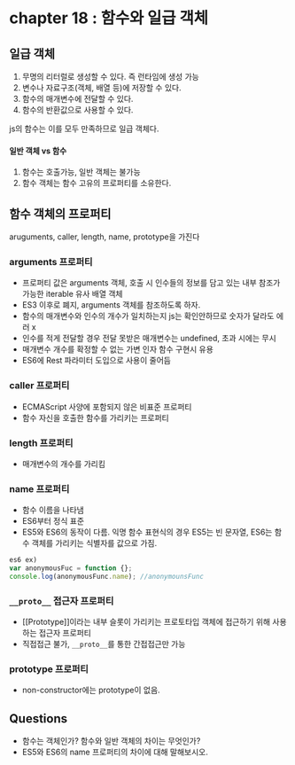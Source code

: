 # chapter 18 : 함수와 일급 객체
## 일급 객체
1. 무명의 리터럴로 생성할 수 있다. 즉 런타임에 생성 가능
2. 변수나 자료구조(객체, 배열 등)에 저장할 수 있다.
3. 함수의 매개변수에 전달할 수 있다.
4. 함수의 반환값으로 사용할 수 있다.

js의 함수는 이를 모두 만족하므로 일급 객체다.  
#### 일반 객체 vs 함수
1. 함수는 호출가능, 일반 객체는 불가능
2. 함수 객체는 함수 고유의 프로퍼티를 소유한다.

## 함수 객체의 프로퍼티
aruguments, caller, length, name, prototype을 가진다
### arguments 프로퍼티
- 프로퍼티 값은 arguments 객체, 호출 시 인수들의 정보를 담고 있는 내부 참조가 가능한 iterable 유사 배열 객체  
- ES3 이후로 폐지, arguments 객체를 참조하도록 하자.  
- 함수의 매개변수와 인수의 개수가 일치하는지 js는 확인안하므로 숫자가 달라도 에러 x  
- 인수를 적게 전달할 경우 전달 못받은 매개변수는 undefined, 초과 시에는 무시
- 매개변수 개수를 확정할 수 없는 가변 인자 함수 구현시 유용
- ES6에 Rest 파라미터 도입으로 사용이 줄어듬
### caller 프로퍼티
- ECMAScript 사양에 포함되지 않은 비표준 프로퍼티
- 함수 자신을 호출한 함수를 가리키는 프로퍼티
### length 프로퍼티
- 매개변수의 개수를 가리킴
### name 프로퍼티
- 함수 이름을 나타냄
- ES6부터 정식 표준
- ES5와 ES6의 동작이 다름. 익명 함수 표현식의 경우 ES5는 빈 문자열, ES6는 함수 객체를 가리키는 식별자를 값으로 가짐.
```js
es6 ex)
var anonymousFuc = function {};
console.log(anonymousFunc.name); //anonymounsFunc
```
### ```__proto__``` 접근자 프로퍼티
- [[Prototype]]이라는 내부 슬롯이 가리키는 프로토타입 객체에 접근하기 위해 사용하는 접근자 프로퍼티
- 직접접근 불가, ```__proto__```를 통한 간접접근만 가능

### prototype 프로퍼티
- non-constructor에는 prototype이 없음.


## Questions
- 함수는 객체인가? 함수와 일반 객체의 차이는 무엇인가?
- ES5와 ES6의 name 프로퍼티의 차이에 대해 말해보시오.
